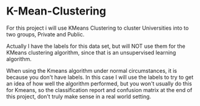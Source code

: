 # K-Mean-Clustering

For this project  i will use KMeans Clustering to cluster Universities into to two groups, Private and Public.


Actually I have the labels for this data set, but will NOT use them for the KMeans clustering algorithm,
since that is an unsupervised learning algorithm.

When using the Kmeans algorithm under normal circumstances, it is because you don't have labels. 
In this case I will use the labels to try to get an idea of how well the algorithm performed,
but you won't usually do this for Kmeans, so the classification report and confusion matrix at the end of this project, 
don't truly make sense in a real world setting.
